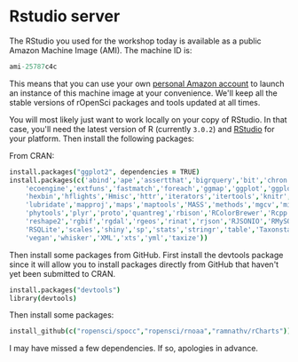 # Rstudio server

The RStudio you used for the workshop today is available as a public Amazon Machine Image (AMI). The machine ID is:

```coffee
ami-25787c4c
```

This means that you can use your own [personal Amazon account](https://console.aws.amazon.com/console/home) to launch an instance of this machine image at your convenience. We'll keep all the stable versions of rOpenSci packages and tools updated at all times. 

You will most likely just want to work locally on your copy of RStudio. In that case, you'll need the latest version of R (currently `3.0.2`) and [RStudio](http://www.rstudio.com/) for your platform. Then install the following packages:

From CRAN:

```coffee
install.packages("ggplot2", dependencies = TRUE)
install.packages(c('abind','ape','assertthat','bigrquery','bit','chron','data','data.table','digest','doMC',
	'ecoengine','extfuns','fastmatch','foreach','ggmap','ggplot','ggplot2','grid','gridExtra','gtable',
	'hexbin','hflights','Hmisc','httr','iterators','itertools','knitr','Lahman','lattice','leafletR',
	'lubridate','mapproj','maps','maptools','MASS','methods','mgcv','microbenchmark','multcomp','nlme',
	'phytools','plyr','proto','quantreg','rbison','RColorBrewer','Rcpp','RCurl','rebird','reshape',
	'reshape2','rgbif','rgdal','rgeos','rinat','rjson','RJSONIO','RMySQL','roxygen2','RPostgreSQL',
	'RSQLite','scales','shiny','sp','stats','stringr','table','Taxonstand','tcltk','testthat','utils',
	'vegan','whisker','XML','xts','yml','taxize'))
```

Then install some packages from GitHub. First install the devtools package since it will allow you to install packages directly from GitHub that haven't yet been submitted to CRAN.

```coffee
install.packages("devtools")
library(devtools)
```

Then install some packages:

```coffee
install_github(c("ropensci/spocc","ropensci/rnoaa","ramnathv/rCharts"))
```

I may have missed a few dependencies. If so, apologies in advance.